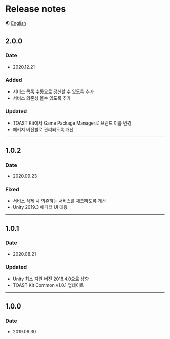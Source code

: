 # Release notes

🌏 [English](ReleaseNotes.en.md)

## 2.0.0

### Date

* 2020.12.21

### Added
* 서비스 목록 수동으로 갱신할 수 있도록 추가
* 서비스 의존성 볼수 있도록 추가

### Updated
* TOAST Kit에서 Game Package Manager로 브랜드 이름 변경
* 패키지 버전별로 관리되도록 개선

---

## 1.0.2

### Date

* 2020.09.23

### Fixed

* 서비스 삭제 시 의존하는 서비스를 체크하도록 개선
* Unity 2019.3 에디터 UI 대응

---

## 1.0.1

### Date

* 2020.08.21

### Updated

* Unity 최소 지원 버전 2018.4.0으로 상향
* TOAST Kit Common v1.0.1 업데이트

---

## 1.0.0

### Date

* 2019.09.30